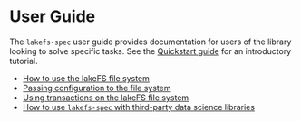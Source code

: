 # User Guide

The `lakefs-spec` user guide provides documentation for users of the library looking to solve specific tasks.
See the [Quickstart guide](../quickstart.md) for an introductory tutorial.

- [How to use the lakeFS file system](filesystem-usage.md)
- [Passing configuration to the file system](configuration.md)
- [Using transactions on the lakeFS file system](transactions.md)
- [How to use `lakefs-spec` with third-party data science libraries](integrations.md)
